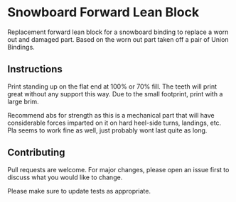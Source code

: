 # Snowboard Forward Lean Block

Replacement forward lean block for a snowboard binding to replace a worn out and damaged part. Based on the worn out part taken off a pair of Union Bindings.

## Instructions

Print standing up on the flat end at 100% or 70% fill. The teeth will print great without any support this way. Due to the small footprint, print with a large brim.

Recommend abs for strength as this is a mechanical part that will have considerable forces imparted on it on hard heel-side turns, landings, etc. Pla seems to work fine as well, just probably wont last quite as long.

## Contributing
Pull requests are welcome. For major changes, please open an issue first to discuss what you would like to change.

Please make sure to update tests as appropriate.